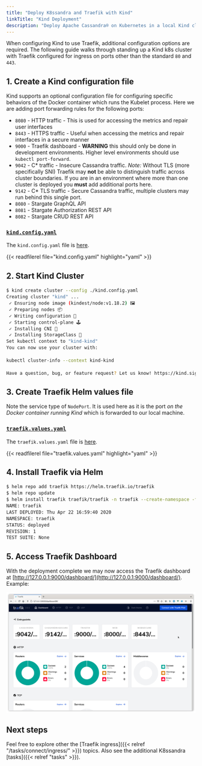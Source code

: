 ```yaml
---
title: "Deploy K8ssandra and Traefik with Kind"
linkTitle: "Kind Deployment"
description: "Deploy Apache Cassandra® on Kubernetes in a local Kind cluster with Traefik ingress installed and configured."
---
```


When configuring Kind to use Traefik, additional configuration options are required. The following guide walks through standing up a Kind k8s cluster with Traefik configured for ingress on ports other than the standard `80` and `443`.

## 1. Create a Kind configuration file
Kind supports an optional configuration file for configuring specific behaviors of the Docker container which runs the Kubelet process. Here we are adding port forwarding rules for the following ports:

* `8080` - HTTP traffic - This is used for accessing the metrics and repair user
  interfaces
* `8443` - HTTPS traffic - Useful when accessing the metrics and repair
  interfaces in a secure manner
* `9000` - Traefik dashboard - **WARNING** this should only be done in
  development environments. Higher level environments should use `kubectl
  port-forward`.
* `9042` - C* traffic - Insecure Cassandra traffic. _Note:_ Without TLS (more
  specifically SNI) Traefik may **not** be able to distinguish traffic across
  cluster boundaries. If you are in an environment where more than one cluster
  is deployed you **must** add additional ports here.
* `9142` - C* TLS traffic - Secure Cassandra traffic, multiple clusters may run
  behind this single port.
* `8080` - Stargate GraphQL API
* `8081` - Stargate Authorization REST API
* `8082` - Stargate CRUD REST API
  
### [`kind.config.yaml`](kind.config.yaml)

The `kind.config.yaml` file is [here](kind.config.yaml). 

{{< readfilerel file="kind.config.yaml"  highlight="yaml" >}}

## 2. Start Kind Cluster

```bash
$ kind create cluster --config ./kind.config.yaml
Creating cluster "kind" ...
 ✓ Ensuring node image (kindest/node:v1.18.2) 🖼
 ✓ Preparing nodes 📦  
 ✓ Writing configuration 📜 
 ✓ Starting control-plane 🕹️ 
 ✓ Installing CNI 🔌 
 ✓ Installing StorageClass 💾 
Set kubectl context to "kind-kind"
You can now use your cluster with:

kubectl cluster-info --context kind-kind

Have a question, bug, or feature request? Let us know! https://kind.sigs.k8s.io/#community 🙂
```

## 3. Create Traefik Helm values file

Note the service type of `NodePort`. It is used here as it is the port _on the
Docker container running Kind_ which is forwarded to our local machine.

### [`traefik.values.yaml`](traefik.values.yaml)

The `traefik.values.yaml` file is [here](traefik.values.yaml).

{{< readfilerel file="traefik.values.yaml"  highlight="yaml" >}}

## 4. Install Traefik via Helm

```bash
$ helm repo add traefik https://helm.traefik.io/traefik
$ helm repo update
$ helm install traefik traefik/traefik -n traefik --create-namespace -f traefik.values.yaml
NAME: traefik
LAST DEPLOYED: Thu Apr 22 16:59:40 2020
NAMESPACE: traefik
STATUS: deployed
REVISION: 1
TEST SUITE: None
```

## 5. Access Traefik Dashboard

With the deployment complete we may now access the Traefik dashboard at [http://127.0.0.1:9000/dashboard/](http://127.0.0.1:9000/dashboard/). Example:

![Traefik dashboard screenshot](traefik-dashboard.png)

## Next steps

Feel free to explore other the [Traefik ingress]({{< relref "/tasks/connect/ingress/" >}}) topics. Also see the additional K8ssandra [tasks]({{< relref "tasks" >}}).
